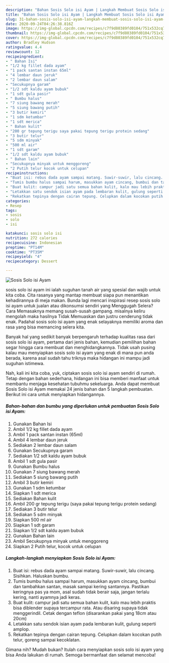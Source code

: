 ```yaml
---
description: "Bahan Sosis Solo isi Ayam | Langkah Membuat Sosis Solo isi Ayam Yang Lezat Sekali"
title: "Bahan Sosis Solo isi Ayam | Langkah Membuat Sosis Solo isi Ayam Yang Lezat Sekali"
slug: 31-bahan-sosis-solo-isi-ayam-langkah-membuat-sosis-solo-isi-ayam-yang-lezat-sekali
date: 2020-09-24T04:26:38.816Z
image: https://img-global.cpcdn.com/recipes/c7f9d80389fd0104/751x532cq70/sosis-solo-isi-ayam-foto-resep-utama.jpg
thumbnail: https://img-global.cpcdn.com/recipes/c7f9d80389fd0104/751x532cq70/sosis-solo-isi-ayam-foto-resep-utama.jpg
cover: https://img-global.cpcdn.com/recipes/c7f9d80389fd0104/751x532cq70/sosis-solo-isi-ayam-foto-resep-utama.jpg
author: Bradley Hudson
ratingvalue: 4.4
reviewcount: 12
recipeingredient:
- " Bahan Isi"
- "1/2 kg fillet dada ayam"
- "1 pack santan instan 65ml"
- "4 lembar daun jeruk"
- "2 lembar daun salam"
- "Secukupnya garam"
- "1/2 sdt kaldu ayam bubuk"
- "1 sdt gula pasir"
- " Bumbu halus"
- "7 siung bawang merah"
- "5 siung bawang putih"
- "3 butir kemiri"
- "1 sdm ketumbar"
- "1 sdt merica"
- " Bahan kulit"
- "200 gr tepung terigu saya pakai tepung terigu protein sedang"
- "3 butir telur"
- "5 sdm minyak"
- "500 ml air"
- "1 sdt garam"
- "1/2 sdt kaldu ayam bubuk"
- " Bahan lain"
- "Secukupnya minyak untuk menggoreng"
- "2 Putih telur kocok untuk celupan"
recipeinstructions:
- "Buat isi: rebus dada ayam sampai matang. Suwir-suwir, lalu cincang. Sisihkan. Haluskan bumbu."
- "Tumis bumbu halus sampai harum, masukkan ayam cincang, bumbui dan tambahkan santan, masak sampai kering santannya. Pastikan keringnya pas ya mom, asal sudah tidak berair saja, jangan terlalu kering, nanti ayamnya jadi keras."
- "Buat kulit: campur jadi satu semua bahan kulit, kalo mau lebih praktis bisa diblender supaya tercampur rata. Atau disaring supaya tidak menggerindil. Cetak dengan teflon (disarankan pakai yang 18cm atau 20cm)"
- "Letakkan satu sendok isian ayam pada lembaran kulit, gulung seperti amplop."
- "Rekatkan tepinya dengan cairan tepung. Celupkan dalam kocokan putih telur, goreng sampai kecoklatan."
categories:
- Resep
tags:
- sosis
- solo
- isi

katakunci: sosis solo isi 
nutrition: 272 calories
recipecuisine: Indonesian
preptime: "PT14M"
cooktime: "PT35M"
recipeyield: "4"
recipecategory: Dessert

---
```



![Sosis Solo isi Ayam](https://img-global.cpcdn.com/recipes/c7f9d80389fd0104/751x532cq70/sosis-solo-isi-ayam-foto-resep-utama.jpg)


sosis solo isi ayam ini ialah suguhan tanah air yang spesial dan wajib untuk kita coba. Cita rasanya yang mantap membuat siapa pun menantikan kehadirannya di meja makan.
Bunda lagi mencari inspirasi resep sosis solo isi ayam untuk jualan atau dikonsumsi sendiri yang Menggugah Selera? Cara Memasaknya memang susah-susah gampang. misalnya keliru mengolah maka hasilnya Tidak Memuaskan dan justru cenderung tidak enak. Padahal sosis solo isi ayam yang enak selayaknya memiliki aroma dan rasa yang bisa memancing selera kita.



Banyak hal yang sedikit banyak berpengaruh terhadap kualitas rasa dari sosis solo isi ayam, pertama dari jenis bahan, kemudian pemilihan bahan segar hingga cara membuat dan menghidangkannya. Tidak usah pusing kalau mau menyiapkan sosis solo isi ayam yang enak di mana pun anda berada, karena asal sudah tahu triknya maka hidangan ini mampu jadi suguhan istimewa.


Nah, kali ini kita coba, yuk, ciptakan sosis solo isi ayam sendiri di rumah. Tetap dengan bahan sederhana, hidangan ini bisa memberi manfaat untuk membantu menjaga kesehatan tubuhmu sekeluarga. Anda dapat membuat Sosis Solo isi Ayam memakai 24 jenis bahan dan 5 langkah pembuatan. Berikut ini cara untuk menyiapkan hidangannya.

<!--inarticleads1-->

##### Bahan-bahan dan bumbu yang diperlukan untuk pembuatan Sosis Solo isi Ayam:

1. Gunakan  Bahan Isi
1. Ambil 1/2 kg fillet dada ayam
1. Ambil 1 pack santan instan (65ml)
1. Ambil 4 lembar daun jeruk
1. Sediakan 2 lembar daun salam
1. Gunakan Secukupnya garam
1. Sediakan 1/2 sdt kaldu ayam bubuk
1. Ambil 1 sdt gula pasir
1. Gunakan  Bumbu halus
1. Gunakan 7 siung bawang merah
1. Sediakan 5 siung bawang putih
1. Ambil 3 butir kemiri
1. Gunakan 1 sdm ketumbar
1. Siapkan 1 sdt merica
1. Sediakan  Bahan kulit
1. Ambil 200 gr tepung terigu (saya pakai tepung terigu protein sedang)
1. Sediakan 3 butir telur
1. Sediakan 5 sdm minyak
1. Siapkan 500 ml air
1. Siapkan 1 sdt garam
1. Siapkan 1/2 sdt kaldu ayam bubuk
1. Gunakan  Bahan lain
1. Ambil Secukupnya minyak untuk menggoreng
1. Siapkan 2 Putih telur, kocok untuk celupan




<!--inarticleads2-->

##### Langkah-langkah menyiapkan Sosis Solo isi Ayam:

1. Buat isi: rebus dada ayam sampai matang. Suwir-suwir, lalu cincang. Sisihkan. Haluskan bumbu.
1. Tumis bumbu halus sampai harum, masukkan ayam cincang, bumbui dan tambahkan santan, masak sampai kering santannya. Pastikan keringnya pas ya mom, asal sudah tidak berair saja, jangan terlalu kering, nanti ayamnya jadi keras.
1. Buat kulit: campur jadi satu semua bahan kulit, kalo mau lebih praktis bisa diblender supaya tercampur rata. Atau disaring supaya tidak menggerindil. Cetak dengan teflon (disarankan pakai yang 18cm atau 20cm)
1. Letakkan satu sendok isian ayam pada lembaran kulit, gulung seperti amplop.
1. Rekatkan tepinya dengan cairan tepung. Celupkan dalam kocokan putih telur, goreng sampai kecoklatan.




Gimana nih? Mudah bukan? Itulah cara menyiapkan sosis solo isi ayam yang bisa Anda lakukan di rumah. Semoga bermanfaat dan selamat mencoba!
